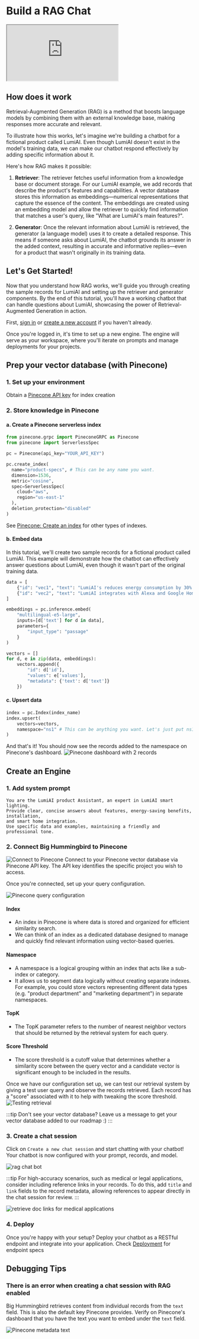 # Build a RAG Chat

<iframe
  allow="fullscreen"
  src="https://player.vimeo.com/video/1014914526?badge=0&transparent=1&autopause=0&player_id=0&app_id=58479&controls=0&autoplay=1&loop=1&muted=1"
  className="h-[600px] w-full"
  title="Develop Segment Video"
></iframe>

## How does it work
Retrieval-Augmented Generation (RAG) is a method that boosts language models by combining them with an external knowledge base, making responses more accurate and relevant. 

To illustrate how this works, let's imagine we're building a chatbot for a fictional product called LumiAI. Even though LumiAI doesn't exist in the model's training data, we can make our chatbot respond effectively by adding specific information about it.

Here's how RAG makes it possible:
1. **Retriever**: The retriever fetches useful information from a knowledge base or document storage. For our LumiAI example, we add records that describe the product's features and capabilities. A vector database stores this information as embeddings—numerical representations that capture the essence of the content. The embeddings are created using an embedding model and allow the retriever to quickly find information that matches a user's query, like "What are LumiAI's main features?".

2. **Generator**: Once the relevant information about LumiAI is retrieved, the generator (a language model) uses it to create a detailed response. This means if someone asks about LumiAI, the chatbot grounds its answer in the added context, resulting in accurate and informative replies—even for a product that wasn't originally in its training data. 

## Let's Get Started!
Now that you understand how RAG works, we'll guide you through creating the sample records for LumiAI and setting up the retriever and generator components. By the end of this tutorial, you'll have a working chatbot that can handle questions about LumiAI, showcasing the power of Retrieval-Augmented Generation in action.

First, [sign in](https://www.bighummingbird.com) or [create a new account](https://www.bighummingbird.com) if you haven't already.

Once you're logged in, it's time to set up a new engine. The engine will serve as your workspace, where you'll iterate on prompts and manage deployments for your projects.

## Prep your vector database (with Pinecone)
### 1. Set up your environment

Obtain a [Pinecone API key](https://docs.pinecone.io/guides/get-started/quickstart) for index creation

### 2. Store knowledge in Pinecone
#### a. Create a Pinecone serverless index
```python
from pinecone.grpc import PineconeGRPC as Pinecone
from pinecone import ServerlessSpec

pc = Pinecone(api_key="YOUR_API_KEY")

pc.create_index(
  name="product-specs", # This can be any name you want.
  dimension=1536,
  metric="cosine",
  spec=ServerlessSpec(
    cloud="aws",
    region="us-east-1"
  ),
  deletion_protection="disabled"
) 
```
See [Pinecone: Create an index](https://docs.pinecone.io/guides/indexes/create-an-index#create-a-serverless-index) for other types of indexes.

#### b. Embed data
In this tutorial, we'll create two sample records for a fictional product called LumiAI. This example will demonstrate how the chatbot can effectively answer questions about LumiAI, even though it wasn't part of the original training data. 

```python
data = [
    {"id": "vec1", "text": "LumiAI's reduces energy consumption by 30% using motion sensors to turn off lights in empty rooms and adjusts brightness based on ambient light, maintaining optimal illumination at 300 lux."},
    {"id": "vec2", "text": "LumiAI integrates with Alexa and Google Home, offering scheduling, voice control, and preset modes (e.g., 'Relx' dims lights to 40%, 'Focus' increases to 80%). Users can adjust remotely via the app."},
]

embeddings = pc.inference.embed(
    "multilingual-e5-large",
    inputs=[d['text'] for d in data],
    parameters={
        "input_type": "passage"
    }
)

vectors = []
for d, e in zip(data, embeddings):
    vectors.append({
        "id": d['id'],
        "values": e['values'],
        "metadata": {'text': d['text']}
    })
```
#### c. Upsert data
```python
index = pc.Index(index_name)
index.upsert(
    vectors=vectors,
    namespace="ns1" # This can be anything you want. Let's just put ns1 short for namespace1 for now.
)
```
And that's it! You should now see the records added to the namespace on Pinecone's dashboard. 
![Pinecone dashboard with 2 records](../../static/img/get_started/rag_chat/pinecone_dashboard.png)

## Create an Engine
### 1. Add system prompt

```text
You are the LumiAI product Assistant, an expert in LumiAI smart lighting. 
Provide clear, concise answers about features, energy-saving benefits, installation, 
and smart home integration. 
Use specific data and examples, maintaining a friendly and professional tone.
```
### 2. Connect Big Hummingbird to Pinecone
![Connect to Pinecone](../../static/img/get_started/rag_chat/connect_pinecone_api_key.png)
Connect to your Pinecone vector database via Pinecone API key. The API key identifies the specific project you wish to access.

Once you're connected, set up your query configuration. 

![Pinecone query configuration](../../static/img/get_started/rag_chat/configure-pinecone-query.png)

#### Index
- An index in Pinecone is where data is stored and organized for efficient similarity search.
- We can think of an index as a dedicated database designed to manage and quickly find relevant information using vector-based queries. 

#### Namespace
- A namespace is a logical grouping within an index that acts like a sub-index or category.
- It allows us to segment data logically without creating separate indexes. For example, you could store vectors representing different data types (e.g. "product department" and "marketing department") in separate namespaces.

#### TopK
- The TopK parameter refers to the number of nearest neighbor vectors that should be returned by the retrieval system for each query.

#### Score Threshold
- The score threshold is a cutoff value that determines whether a similarity score between the query vector and a candidate vector is significant enough to be included in the results.

Once we have our configuration set up, we can test our retrieval system by giving a test user query and observe the records retrieved. Each record has a "score" associated with it to help with tweaking the score threshold. 
![Testing retrieval](../../static/img/get_started/rag_chat/test-rag.png)

:::tip
Don't see your vector database? Leave us a message to get your vector database added to our roadmap :)
:::

### 3. Create a chat session
Click on `Create a new chat session` and start chatting with your chatbot! Your chatbot is now configured with your prompt, records, and model. 

![rag chat bot](../../static/img/get_started/rag_chat/rag_chat_bot.png)

:::tip
For high-accuracy scenarios, such as medical or legal applications, consider including reference links in your records. To do this, add `title` and `link` fields to the record metadata, allowing references to appear directly in the chat session for review. 
:::

![retrieve doc links for medical applications](../../static/img/get_started/rag_chat/chat-retrieves-docs.png)


### 4. Deploy

Once you're happy with your setup? Deploy your chatbot as a RESTful endpoint and integrate into your application. 
Check [Deployment](../deployment/intro.md) for endpoint specs


## Debugging Tips

### There is an error when creating a chat session with RAG enabled
Big Hummingbird retrieves content from individual records from the `text` field. This is also the default key Pinecone provides. Verify on Pinecone's dashboard that you have the text you want to embed under the `text` field.


![Pinecone metadata text](../../static/img/get_started/rag_chat/pinecone_metadata_text.png)
